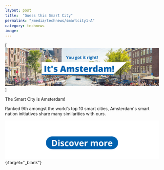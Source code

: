```yaml
---
layout: post
title:  "Guess this Smart City"
permalink: "/media/technews/smartcity1-A"
category: technews
image: 
---
```


[![Amsterdam](/images/technews/Amsterdam_correct.png)]

The Smart City is Amsterdam! 

Ranked 9th amongst the world’s top 10 smart cities, Amsterdam's smart nation initiatives share many similarities with ours.

[![Discover more](/images/technews/Discover_more_button.png)]( https://www.tech.gov.sg/media/technews/smart-cities-around-the-world-amsterdam?utm_source=govtech&utm_medium=edm&utm_campaign=technews){:target="_blank"}
